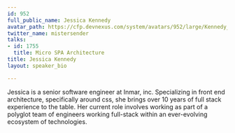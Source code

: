 ```yaml
---
id: 952
full_public_name: Jessica Kennedy
avatar_path: https://cfp.devnexus.com/system/avatars/952/large/Kennedy_Jessica.jpg?1508375204
twitter_name: mistersender
talks:
- id: 1755
  title: Micro SPA Architecture
title: Jessica Kennedy
layout: speaker_bio

---
```

Jessica is a senior software engineer at Inmar, inc. Specializing in front end architecture, specifically around css, she brings over 10 years of full stack experience to the table. Her current role involves working as part of a polyglot team of engineers working full-stack within an ever-evolving ecosystem of technologies.
